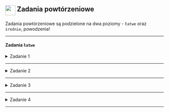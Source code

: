 ##  <img width=32 align='top' src='https://www.svgrepo.com/show/132029/homework.svg' /> Zadania powtórzeniowe

Zadania powtórzeniowe są podzielone na dwa poziomy - `łatwe` oraz `średnie`, powodzenia!

---

#### Zadania `łatwe`

<details>
  <summary> Zadanie 1 </summary>

  Stwórz komponent licznika z limiterem, licznik ma posiadać przycisk zwiększający liczbę o jeden, a także zmniejszający o jeden oraz przycisk resetujący do 0.
  Limiter licznika ma działać na zasadzie wykrycia jeżeli w ciągu sekundy został wciśniety więcej niż raz przycisk to ma dodać lub odjąć tylko pojedyńczą wartość.
  
  #### Mechanizm limitera kliknięć
  
  #### Używamy useRef do przechowywania:
  - Czasu ostatniego kliknięcia (np. `clickTimerRef`)
  - Liczby kliknięć w ciągu sekundy (np. `clickCountRef`)
  
  #### Funkcja handleCountChange
  - Sprawdza czas między kliknięciami
  - Dozwala tylko na jedną zmianę licznika w ciągu sekundy
  - Resetuje licznik kliknięć po upływie sekundy

</details>

---

<details>
  <summary> Zadanie 2 </summary>

  Stwórz komponent który przyjmuje listę użytkowników i posiada opcję sortowania po wieku lub czasie sesji.

  #### Zarządzanie sortowaniem
  - Stan `sortCriteria` przechowuje aktualnie wybrany klucz sortowania
  - Stan `sortDirection` określa kierunek sortowania (rosnąco/malejąco)
    
  #### Mechanizm sortowania
  - Wykorzystano `useMemo` dla wydajnego sortowania
  - Możliwość sortowania po `wieku` lub `czasie sesji`
  - Przełączanie kierunku sortowania przy ponownym kliknięciu

  #### Interfejs użytkownika
  - Przyciski do wyboru kryterium sortowania
  - Strzałki informujące o aktualnym kierunku sortowania
  - Lista użytkowników renderowana za pomocą `FlatList`

  <details>
    <summary>Zbiór danych do wykorzystania</summary>

  ```jsx
 const users = [
    { name: "Jan Kowalski", age: 25, city: "Warszawa", isActive: true, sessionTime: 45 },
    { name: "Anna Nowak", age: 30, city: "Kraków", isActive: false, sessionTime: 22 },
    { name: "Piotr Wiśniewski", age: 2, city: "Gdańsk", isActive: true, sessionTime: 5 },
    { name: "Magdalena Dąbrowska", age: 35, city: "Wrocław", isActive: true, sessionTime: 60 },
    { name: "Tomasz Lewandowski", age: 3, city: "Poznań", isActive: false, sessionTime: 8 },
    { name: "Katarzyna Zielińska", age: 22, city: "Łódź", isActive: true, sessionTime: 38 },
    { name: "Michał Szymański", age: 40, city: "Lublin", isActive: true, sessionTime: 55 },
    { name: "Agnieszka Błaszczyk", age: 33, city: "Katowice", isActive: false, sessionTime: 27 },
    { name: "Robert Majewski", age: 10, city: "Szczecin", isActive: true, sessionTime: 20 },
    { name: "Alicja Jankowska", age: 27, city: "Bydgoszcz", isActive: true, sessionTime: 42 },
    { name: "Marcin Kwiatkowski", age: 32, city: "Białystok", isActive: false, sessionTime: 18 },
    { name: "Monika Grabowska", age: 26, city: "Gdynia", isActive: true, sessionTime: 35 },
    { name: "Krzysztof Nowicki", age: 38, city: "Katowice", isActive: true, sessionTime: 50 },
    { name: "Joanna Adamczyk", age: 29, city: "Wrocław", isActive: false, sessionTime: 15 },
    { name: "Grzegorz Piotrowski", age: 41, city: "Lublin", isActive: true, sessionTime: 57 },
    { name: "Barbara Michalska", age: 36, city: "Poznań", isActive: true, sessionTime: 48 },
    { name: "Adam Kaczmarczyk", age: 24, city: "Warszawa", isActive: false, sessionTime: 30 },
    { name: "Elżbieta Kowalczyk", age: 47, city: "Kraków", isActive: true, sessionTime: 52 },
    { name: "Rafał Mazur", age: 31, city: "Gdańsk", isActive: true, sessionTime: 40 },
    { name: "Dorota Wojciechowska", age: 34, city: "Szczecin", isActive: false, sessionTime: 25 },
    { name: "Konrad Janicki", age: 37, city: "Łódź", isActive: true, sessionTime: 53 },
    { name: "Patrycja Lewandowska", age: 23, city: "Bydgoszcz", isActive: true, sessionTime: 35 },
    { name: "Łukasz Zalewski", age: 42, city: "Wrocław", isActive: false, sessionTime: 20 },
    { name: "Natalia Krawczyk", age: 28, city: "Katowice", isActive: true, sessionTime: 45 },
    { name: "Dawid Kowalewski", age: 13, city: "Lublin", isActive: true, sessionTime: 15 },
    { name: "Ewelina Kamińska", age: 26, city: "Gdańsk", isActive: false, sessionTime: 22 },
    { name: "Sebastian Zając", age: 33, city: "Warszawa", isActive: true, sessionTime: 38 },
    { name: "Justyna Woźniak", age: 30, city: "Poznań", isActive: true, sessionTime: 42 },
    { name: "Marek Górski", age: 44, city: "Kraków", isActive: false, sessionTime: 16 },
    { name: "Karolina Dudek", age: 7, city: "Szczecin", isActive: true, sessionTime: 10 },
    { name: "Jacek Pawlak", age: 36, city: "Łódź", isActive: true, sessionTime: 47 },
    { name: "Aleksandra Górecka", age: 25, city: "Bydgoszcz", isActive: false, sessionTime: 28 },
    { name: "Paweł Rutkowski", age: 41, city: "Gdynia", isActive: true, sessionTime: 56 },
    { name: "Izabela Kozłowska", age: 29, city: "Wrocław", isActive: true, sessionTime: 40 },
    { name: "Szymon Marek", age: 35, city: "Katowice", isActive: false, sessionTime: 17 },
    { name: "Marta Kowalska", age: 32, city: "Lublin", isActive: true, sessionTime: 44 },
    { name: "Wojciech Nowak", age: 38, city: "Poznań", isActive: true, sessionTime: 51 },
    { name: "Dominika Mazurek", age: 24, city: "Warszawa", isActive: false, sessionTime: 32 },
    { name: "Artur Janowski", age: 43, city: "Kraków", isActive: true, sessionTime: 54 },
    { name: "Weronika Sikora", age: 31, city: "Gdańsk", isActive: true, sessionTime: 39 },
    { name: "Daniel Pawelec", age: 37, city: "Szczecin", isActive: false, sessionTime: 26 },
    { name: "Kinga Kowalczyk", age: 26, city: "Łódź", isActive: true, sessionTime: 36 },
    { name: "Maciej Sikora", age: 40, city: "Bydgoszcz", isActive: true, sessionTime: 52 },
    { name: "Sylwia Zawadzka", age: 28, city: "Wrocław", isActive: false, sessionTime: 21 },
    { name: "Marcin Gutowski", age: 33, city: "Katowice", isActive: true, sessionTime: 41 },
    { name: "Renata Jabłońska", age: 39, city: "Lublin", isActive: true, sessionTime: 49 },
    { name: "Damian Kaczmar", age: 25, city: "Poznań", isActive: false, sessionTime: 19 },
    { name: "Angelika Mazur", age: 34, city: "Warszawa", isActive: true, sessionTime: 46 },
    { name: "Adrian Nowicki", age: 15, city: "Gdańsk", isActive: true, sessionTime: 16 },
    { name: "Kamila Lisowska", age: 30, city: "Kraków", isActive: false, sessionTime: 24 },
    { name: "Dariusz Michalski", age: 16, city: "Szczecin", isActive: true, sessionTime: 14 },
    { name: "Martyna Grabowska", age: 27, city: "Łódź", isActive: true, sessionTime: 37 },
    { name: "Jarosław Wróblewski", age: 45, city: "Bydgoszcz", isActive: false, sessionTime: 13 },
    { name: "Żaneta Sikora", age: 20, city: "Wrocław", isActive: true, sessionTime: 33 },
    { name: "Radosław Kozioł", age: 41, city: "Katowice", isActive: true, sessionTime: 55 },
    { name: "Edyta Marek", age: 32, city: "Lublin", isActive: false, sessionTime: 29 },
    { name: "Mateusz Pawłowski", age: 38, city: "Poznań", isActive: true, sessionTime: 47 },
    { name: "Paulina Jankowska", age: 26, city: "Warszawa", isActive: true, sessionTime: 43 },
    { name: "Mariusz Kowalczyk", age: 43, city: "Gdańsk", isActive: false, sessionTime: 18 },
    { name: "Justyna Adamska", age: 31, city: "Kraków", isActive: true, sessionTime: 41 },
    { name: "Bartosz Mazurek", age: 37, city: "Szczecin", isActive: true, sessionTime: 50 },
    { name: "Anna Wojciechowska", age: 28, city: "Łódź", isActive: false, sessionTime: 23 },
    { name: "Kamil Lewicki", age: 40, city: "Bydgoszcz", isActive: true, sessionTime: 53 },
    { name: "Dominika Skolimowska", age: 24, city: "Lublin", isActive: true, sessionTime: 34 },
    { name: "Michał Nowak", age: 25, city: "Katowice", isActive: false, sessionTime: 27 },
    { name: "Klaudia Zielińska", age: 9, city: "Lublin", isActive: true, sessionTime: 12 },
    { name: "Piotr Mazur", age: 34, city: "Poznań", isActive: true, sessionTime: 45 },
    { name: "Agata Jankowska", age: 30, city: "Warszawa", isActive: false, sessionTime: 20 },
    { name: "Rafał Krawczyk", age: 12, city: "Gdańsk", isActive: true, sessionTime: 14 },
    { name: "Monika Dudek", age: 27, city: "Kraków", isActive: true, sessionTime: 39 },
    { name: "Tomasz Wojciechowski", age: 36, city: "Szczecin", isActive: false, sessionTime: 31 },
    { name: "Katarzyna Kowalczyk", age: 31, city: "Łódź", isActive: true, sessionTime: 42 },
    { name: "Łukasz Nowicki", age: 4, city: "Bydgoszcz", isActive: true, sessionTime: 7 },
    { name: "Natalia Mazurek", age: 29, city: "Wrocław", isActive: false, sessionTime: 25 },
    { name: "Adam Jankowski", age: 38, city: "Katowice", isActive: true, sessionTime: 48 },
    { name: "Barbara Sikora", age: 32, city: "Lublin", isActive: true, sessionTime: 44 },
    { name: "Krzysztof Lewandowski", age: 26, city: "Poznań", isActive: false, sessionTime: 33 },
    { name: "Weronika Kowalska", age: 17, city: "Warszawa", isActive: true, sessionTime: 18 },
    { name: "Szymon Nowak", age: 35, city: "Gdańsk", isActive: true, sessionTime: 46 },
    { name: "Aleksandra Zielińska", age: 30, city: "Kraków", isActive: false, sessionTime: 21 },
    { name: "Marcin Pawłowski", age: 43, city: "Szczecin", isActive: true, sessionTime: 54 },
    { name: "Patrycja Mazur", age: 28, city: "Łódź", isActive: true, sessionTime: 37 },
    { name: "Daniel Kaczmarczyk", age: 7, city: "Bydgoszcz", isActive: false, sessionTime: 9 },
    { name: "Ewelina Kowalczyk", age: 33, city: "Wrocław", isActive: true, sessionTime: 40 },
    { name: "Grzegorz Nowicki", age: 13, city: "Katowice", isActive: true, sessionTime: 15 },
    { name: "Joanna Lewandowska", age: 25, city: "Lublin", isActive: false, sessionTime: 30 },
    { name: "Marek Janicki", age: 9, city: "Poznań", isActive: true, sessionTime: 11 },
    { name: "Julia Wojciechowska", age: 34, city: "Warszawa", isActive: true, sessionTime: 47 }
];
  ```
    
  </details>
  
</details>

---

<details>
  <summary> Zadanie 3 </summary>
  Gra w zgadywanie liczby polega na tym, że komputer losuje liczbę z zakresu i użytkownik ma 3 szansy na zgadniecie liczby.
  Utwórz komponent, który posiada pole wprowadzenia liczby przez użytkownika, z każdym nie udanym trafieniem zapełnia się na kolor czerwony jedno z trzech kółek pod polem zatwierdzenia liczby.
  
  #### Inicjalizacja stanu
  - W komponencie wykorzystaj `useState` do przechowywania liczby prób, wartości wprowadzonej przez użytkownika oraz wylosowanej liczby.
  #### Losowanie liczby
  - Na początku gry, za pomocą `Math.random`, wylosuj liczbę z przedziału 1-15 i zapisz ją w stanie.
  #### Obsługa wprowadzenia
  - Użyj `TextInput` do wprowadzenia liczby przez użytkownika. Zaktualizuj stan za pomocą `onChangeText`.
  #### Logika gry
  - Dodaj funkcję `handleGuess`, która będzie sprawdzać, czy wprowadzona liczba jest poprawna i aktualizować stan liczby prób.
  #### Wyświetlanie prób
  - Utwórz 3 kółka, które będą zmieniać kolor na czerwony przy każdej nieudanej próbie, a przy udanej na zielono. Użyj `map` do generowania kółek.
  
</details>

---

<details>

  <summary> Zadanie 4 </summary>
  Stwórz aplikację, która wyświetla listę przedmiotów i pozwala użytkownikowi filtrować je na podstawie wpisanego tekstu.
  Jeżeli danego przedmiotu nie będzie w zbiorze danych to pole wprowadzania ma się wyszarzyć i "wyłączyć".
  

  #### Inicjalizacja stanu: 
  
  - Użyj `useState` do zarządzania listą przedmiotów oraz tekstem filtra.
  - Wykorzystaj `useEffect`, aby zaktualizować filtrowaną listę za każdym razem, gdy zmienia się tekst filtra.
  - Zastosuj `useMemo` do obliczania filtrowanej listy tylko wtedy, gdy zmienia się tekst filtra.

  <details>
    <summary>Zbiór danych do wykorzystania</summary>

  ```jsx
const beerList = [
  "Heineken",
  "Budweiser",
  "Guinness",
  "Corona",
  "Amstel",
  "Stella Artois",
  "Beck's",
  "Carlsberg",
  "Miller",
  "Coors",
  "Hoegaarden",
  "Blue Moon",
  "Peroni",
  "Kronenbourg",
  "Samuel Adams",
  "Sierra Nevada",
  "Newcastle Brown Ale",
  "Pilsner Urquell",
  "Asahi",
  "Kirin",
  "Sapporo",
  "Tsingtao",
  "Yuengling",
  "Foster's",
  "Tiger Beer",
  "Dos Equis",
  "Tecate",
  "Modelo",
  "Sol",
  "Lech",
  "Żywiec",
  "Tyskie",
  "Okocim",
  "Carling",
  "Bitburger",
  "Warsteiner",
  "Paulaner",
  "Spaten",
  "Weihenstephaner",
  "Franziskaner",
  "Augustiner",
  "Grolsch",
  "Dommelsch",
  "Leffe",
  "Chimay",
  "Duvel",
  "Orval",
  "Jurajska pomarańcza",
  "La Chouffe",
  "Rochefort",
  "Grimbergen",
  "Affligem",
  "Delirium Tremens",
  "Palm",
  "Hoegaarden Rosée",
  "Maredsous",
  "Corsendonk",
  "Brouwerij't IJ",
  "Bavaria",
  "Jupiler",
  "Pilsner",
  "Kozel",
  "Staropramen",
  "Velkopopovický Kozel",
  "Budvar",
  "Gambrinus",
  "Birell",
  "Radegast",
  "Zlatopramen",
  "Starobrno",
  "Clausthaler",
  "Schneider Weisse",
  "Erdinger",
  "Oettinger",
  "Löwenbräu",
  "Hacker-Pschorr",
  "Ayinger",
  "Weihenstephan",
  "Radeberger",
  "Reissdorf",
  "Früh",
  "Gaffel",
  "Schöfferhofer",
  "König Pilsener",
  "Henninger",
  "Störtebeker",
  "Baltika",
  "Zywiec Porter",
  "Fuller's",
  "Young's",
  "Boddingtons",
  "Old Speckled Hen",
  "Tennent's",
  "Brahma",
  "Skol",
  "Antarctica",
  "Cristal",
  "Cusqueña",
  "Pilsen Callao",
  "Quilmes",
  "Victoria Bitter"
];
  ```
    
  </details>
  
</details>

---


